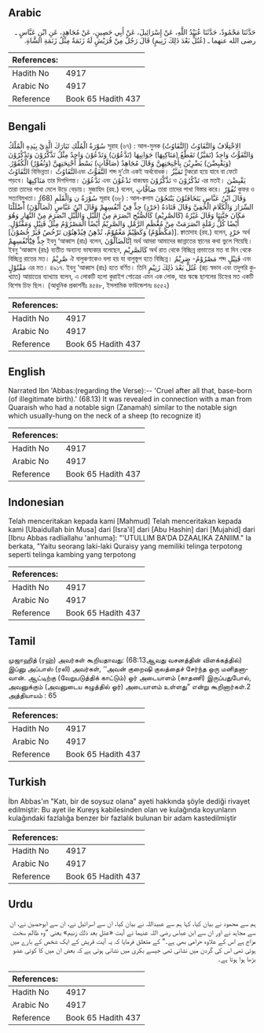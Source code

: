 ## Arabic


<div dir="rtl" lang="ar" style={{fontSize:'larger',backgroundColor:'#f8f9fa',padding:20}}>
حَدَّثَنَا مَحْمُودٌ، حَدَّثَنَا عُبَيْدُ اللَّهِ، عَنْ إِسْرَائِيلَ، عَنْ أَبِي حَصِينٍ، عَنْ مُجَاهِدٍ، عَنِ ابْنِ عَبَّاسٍ ـ رضى الله عنهما ـ ‏(‏عُتُلٍّ بَعْدَ ذَلِكَ زَنِيمٍ‏)‏ قَالَ رَجُلٌ مِنْ قُرَيْشٍ لَهُ زَنَمَةٌ مِثْلُ زَنَمَةِ الشَّاةِ‏.‏
</div>
<div style={{backgroundColor:'#f8f9fa',padding:20, marginBottom: 10}}><table> <thead> <tr> <th>References:</th> <th></th> </tr> </thead> <tbody><tr><td>Hadith No</td><td>4917</td></tr><tr><td>Arabic No</td><td>4917</td></tr><tr><td>Reference</td><td>Book 65 Hadith 437</td></tr></tbody></table></div>

## Bengali


<div dir="ltr" lang="bn" style={{fontSize:'larger',backgroundColor:'#f8f9fa',padding:20}}>
سُوْرَةُ الْمُلْكِ تَبَارَكَ الَّذِيْ بِيَدِهِ الْمُلْكُ সূরাহ (৬৭) : আল-মুলক (التَّفَاوُتُ) الِاخْتِلَافُ وَالتَّفَاوُتُ وَالتَّفَوُّتُ وَاحِدٌ (تَمَيَّزُ) تَقَطَّعُ (مَنَاكِبِهَا) جَوَانِبِهَا (تَدَّعُوْنَ) وَتَدْعُوْنَ وَاحِدٌ مِثْلُ تَذَّكَّرُوْنَ وَتَذْكُرُوْنَ (وَيَقْبِضْنَ) يَضْرِبْنَ بِأَجْنِحَتِهِنَّ وَقَالَ مُجَاهِدٌ (صَافَّاتٍ) بَسْطُ أَجْنِحَتِهِنَّ (وَنُفُوْرٌ) الْكُفُوْرُ. التَّفَاوُتُ বিভিন্নতা। التَّفَاوُتُএবং التَّفَوُّتُ শব্দ দু’টো একই অর্থবোধক। تَمَيَّزُ টুকরো হয়ে যাবে বা ফেটে পড়বে। مَنَاكِبِهَا তার দিগদিগন্ত। تَدَّعُوْنَ এবং تَدْعُوْنَ বাক্যদ্বয় تَذَّكَّرُوْنَ ও تَذْكُرُوْنَ এর মতই। يَقْبِضْنَ তারা তাদের পাখা মেলে উড়ে বেড়ায়। মুজাহিদ (রহ.) বলেন, صَافَّاتٍ তারা তাদের পাখা বিস্তার করে। نُفُوْرٌ কুফর ও সত্যবিমুখতা। (68) سُوْرَةُ ن وَالْقَلَمِ সূরাহ (৬৮) : আল-ক্বলাম وَقَالَ ابْنُ عَبَّاسٍ يَتَخَافَتُوْنَ يَنْتَجُوْنَ السِّرَارَ وَالْكَلَامَ الْخَفِيَّ وَقَالَ قَتَادَةُ (حَرْدٍ) جِدٍّ فِيْ أَنْفُسِهِمْ وَقَالَ ابْنُ عَبَّاسٍ (لَضَآلُّوْنَ) أَضْلَلْنَا مَكَانَ جَنَّتِنَا وَقَالَ غَيْرُهُ (كَالصَّرِيْمِ) كَالصُّبْحِ انْصَرَمَ مِنْ اللَّيْلِ وَاللَّيْلِ انْصَرَمَ مِنْ النَّهَارِ وَهُوَ أَيْضًا كُلُّ رَمْلَةٍ انْصَرَمَتْ مِنْ مُعْظَمِ الرَّمْلِ وَالصَّرِيْمُ أَيْضًا الْمَصْرُوْمُ مِثْلُ قَتِيْلٍ وَمَقْتُوْلٍ. [(مَكْظُوْمٌ) وَكَظِيْمٌ مَغْمُوْمٌ، تُدْهِنُ فِيُدْهِنُوْن تَرْخُصُ فَيَرْ خُصُوْنَ]. ক্বাতাদাহ (রহ.) বলেন, حَرْدٍ অর্থ جِدٍّ فِيْٓأَنْفُسِهِمْ ইবনু ‘আব্বাস (রাঃ) বলেন, اِنَّالَضَآلُّوْنَ অর্থ আমরা আমাদের জান্নাতের স্থানের কথা ভুলে গিয়েছি। ইবনু ‘আব্বাস (রাঃ) ব্যতীত অন্যান্য ভাষ্যকার বলেছেন, كَالصَّرِيْمِ অর্থ রাত থেকে বিচ্ছিন্ন প্রভাতের মত বা দিন থেকে বিচ্ছিন্ন রাতের মত। صَّرِيْمُ ঐ বালুকণাকেও বলা হয় যা বালুস্তূপ হতে বিচ্ছিন্ন। مَصْرُوْمُ- صَرِيْمُ শব্দ قَتِيْلٍ এবং مَقْتُوْلٍ এর মত। ৪৯১৭. ইবনু ‘আব্বাস (রাঃ) হতে বর্ণিত। তিনি عُتُلٍّ بَعْدَ ذٰلِكَ زَنِيْمٍ (রূঢ় স্বভাব এবং তদুপরি কুখ্যাত) আয়াতের ব্যাখ্যায় বলেন, এ লোকটি হলো কুরাইশ গোত্রের এমন এক লোক, যার স্কন্ধে ছাগলের চিহ্নের মত একটি বিশেষ চিহ্ন ছিল। (আধুনিক প্রকাশনীঃ ৪৫৪৮, ইসলামিক ফাউন্ডেশনঃ ৪৫৫২)
</div>
<div style={{backgroundColor:'#f8f9fa',padding:20, marginBottom: 10}}><table> <thead> <tr> <th>References:</th> <th></th> </tr> </thead> <tbody><tr><td>Hadith No</td><td>4917</td></tr><tr><td>Arabic No</td><td>4917</td></tr><tr><td>Reference</td><td>Book 65 Hadith 437</td></tr></tbody></table></div>

## English


<div dir="ltr" lang="en" style={{fontSize:'larger',backgroundColor:'#f8f9fa',padding:20}}>
Narrated Ibn 'Abbas:(regarding the Verse):-- 'Cruel after all that, base-born (of illegitimate birth).' (68.13) It was revealed in connection with a man from Quaraish who had a notable sign (Zanamah) similar to the notable sign which usually-hung on the neck of a sheep (to recognize it)
</div>
<div style={{backgroundColor:'#f8f9fa',padding:20, marginBottom: 10}}><table> <thead> <tr> <th>References:</th> <th></th> </tr> </thead> <tbody><tr><td>Hadith No</td><td>4917</td></tr><tr><td>Arabic No</td><td>4917</td></tr><tr><td>Reference</td><td>Book 65 Hadith 437</td></tr></tbody></table></div>

## Indonesian


<div dir="ltr" lang="id" style={{fontSize:'larger',backgroundColor:'#f8f9fa',padding:20}}>
Telah menceritakan kepada kami [Mahmud] Telah menceritakan kepada kami [Ubaidullah bin Musa] dari [Isra'il] dari [Abu Hashin] dari [Mujahid] dari [Ibnu Abbas radliallahu 'anhuma]: "'UTULLIM BA'DA DZAALIKA ZANIIM." Ia berkata, "Yaitu seorang laki-laki Quraisy yang memiliki telinga terpotong seperti telinga kambing yang terpotong
</div>
<div style={{backgroundColor:'#f8f9fa',padding:20, marginBottom: 10}}><table> <thead> <tr> <th>References:</th> <th></th> </tr> </thead> <tbody><tr><td>Hadith No</td><td>4917</td></tr><tr><td>Arabic No</td><td>4917</td></tr><tr><td>Reference</td><td>Book 65 Hadith 437</td></tr></tbody></table></div>

## Tamil


<div dir="ltr" lang="ta" style={{fontSize:'larger',backgroundColor:'#f8f9fa',padding:20}}>
முஜாஹித் (ரஹ்) அவர்கள் கூறியதாவது: (68:13ஆவது வசனத்தின் விளக்கத்தில்) இப்னு அப்பாஸ் (ரலி) அவர்கள், ‘‘அவன் குறைஷி குலத்தைச் சேர்ந்த ஒரு மனிதனாவான். ஆட்டிற்கு (வேறுபடுத்திக் காட்டும்) ஓர் அடையாளம் (காதணி) இருப்பதுபோல், அவனுக்கும் (அவனுடைய கழுத்தில் ஓர்) அடையாளம் உள்ளது” என்று கூறினார்கள்.2 அத்தியாயம் : 65
</div>
<div style={{backgroundColor:'#f8f9fa',padding:20, marginBottom: 10}}><table> <thead> <tr> <th>References:</th> <th></th> </tr> </thead> <tbody><tr><td>Hadith No</td><td>4917</td></tr><tr><td>Arabic No</td><td>4917</td></tr><tr><td>Reference</td><td>Book 65 Hadith 437</td></tr></tbody></table></div>

## Turkish


<div dir="ltr" lang="tr" style={{fontSize:'larger',backgroundColor:'#f8f9fa',padding:20}}>
İbn Abbas'ın "Katı, bir de soysuz olana" ayeti hakkında şöyle dediği rivayet edilmiştir: Bu ayet ile Kureyş kabilesinden olan ve kulağında koyunların kulağındaki fazlalığa benzer bir fazlalık bulunan bir adam kastedilmiştir
</div>
<div style={{backgroundColor:'#f8f9fa',padding:20, marginBottom: 10}}><table> <thead> <tr> <th>References:</th> <th></th> </tr> </thead> <tbody><tr><td>Hadith No</td><td>4917</td></tr><tr><td>Arabic No</td><td>4917</td></tr><tr><td>Reference</td><td>Book 65 Hadith 437</td></tr></tbody></table></div>

## Urdu


<div dir="rtl" lang="ur" style={{fontSize:'larger',backgroundColor:'#f8f9fa',padding:20}}>
ہم سے محمود نے بیان کیا، کہا ہم سے عبیداللہ نے بیان کیا، ان سے اسرائیل نے، ان سے ابوحصین نے، ان سے مجاہد نے اور ان سے ابن عباس رضی اللہ عنہما نے آیت «عتل بعد ذلك زنيم‏» یعنی ”وہ ظالم سخت مزاج ہے اس کے علاوہ حرامی بھی ہے۔“ کے متعلق فرمایا کہ یہ آیت قریش کے ایک شخص کے بارے میں ہوئی تھی اس کی گردن میں نشانی تھی جیسے بکری میں نشانی ہوتی ہے کہ بعض ان میں کا کوئی عضو بڑھا ہوا ہوتا ہے۔
</div>
<div style={{backgroundColor:'#f8f9fa',padding:20, marginBottom: 10}}><table> <thead> <tr> <th>References:</th> <th></th> </tr> </thead> <tbody><tr><td>Hadith No</td><td>4917</td></tr><tr><td>Arabic No</td><td>4917</td></tr><tr><td>Reference</td><td>Book 65 Hadith 437</td></tr></tbody></table></div>